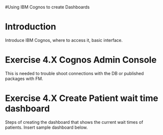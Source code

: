 #Using IBM Cognos to create Dashboards

# Introduction #

Introduce IBM Cognos, where to access it, basic interface.

# Exercise 4.X Cognos Admin Console #

This is needed to trouble shoot connections with the DB or published packages with FM.

# Exercise 4.X Create Patient wait time dashboard #

Steps of creating the dashboard that shows the current wait times of patients. Insert sample dashboard below.